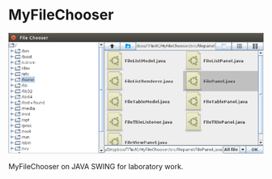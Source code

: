 # MyFileChooser

<img src="https://raw.githubusercontent.com/blrB/MyFileChooser/master/img/img.png" alt="MyFileChooser"/>

MyFileChooser on JAVA SWING for laboratory work.
